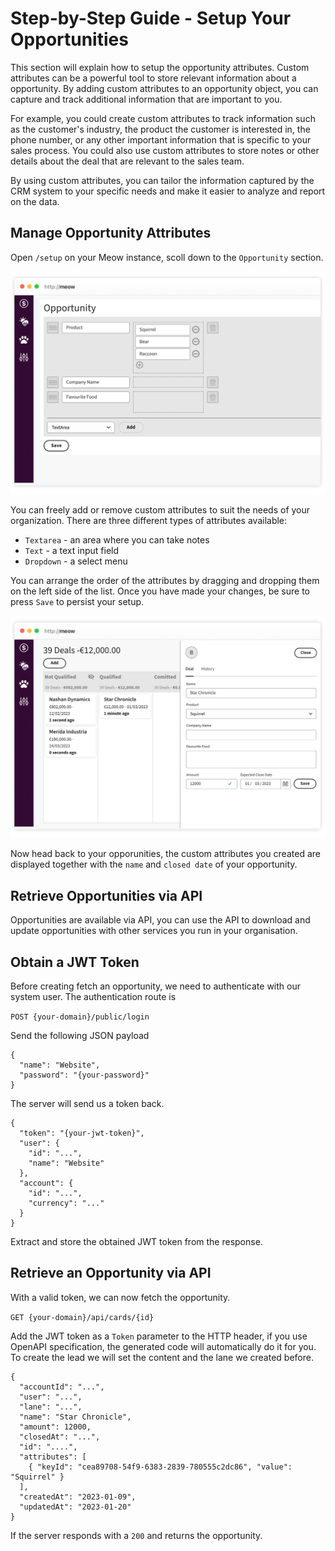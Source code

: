 # Step-by-Step Guide - Setup Your Opportunities

This section will explain how to setup the opportunity attributes. Custom attributes can be a powerful tool to store relevant information about a opportunity. By adding custom attributes to an opportunity object, you can capture and track additional information that are important to you.

For example, you could create custom attributes to track information such as the customer's industry, the product the customer is interested in, the phone number, or any other important information that is specific to your sales process. You could also use custom attributes to store notes or other details about the deal that are relevant to the sales team.

By using custom attributes, you can tailor the information captured by the CRM system to your specific needs and make it easier to analyze and report on the data.

## Manage Opportunity Attributes

Open `/setup` on your Meow instance, scoll down to the `Opportunity` section.

<img src="opportunity-attributes.png" alt="Meow - Manage Opportunity Attributes" width="800">

You can freely add or remove custom attributes to suit the needs of your organization. There are three different types of attributes available:

- `Textarea` - an area where you can take notes
- `Text` - a text input field
- `Dropdown` - a select menu

You can arrange the order of the attributes by dragging and dropping them on the left side of the list. Once you have made your changes, be sure to press `Save` to persist your setup.

<img src="opportunity-with-attributes.png" alt="Meow -Opportunity With Attributes" width="800">

Now head back to your opporunities, the custom attributes you created are displayed together with the `name` and `closed date` of your opportunity.

## Retrieve Opportunities via API

Opportunities are available via API, you can use the API to download and update opportunities with other services you run in your organisation.

## Obtain a JWT Token

Before creating fetch an opportunity, we need to authenticate with our system user. The authentication route is

`POST {your-domain}/public/login`

Send the following JSON payload

```
{
  "name": "Website",
  "password": "{your-password}"
}
```

The server will send us a token back.

```
{
  "token": "{your-jwt-token}",
  "user": {
    "id": "...",
    "name": "Website"
  },
  "account": {
    "id": "...",
    "currency": "..."
  }
}
```

Extract and store the obtained JWT token from the response.

## Retrieve an Opportunity via API

With a valid token, we can now fetch the opportunity.

`GET {your-domain}/api/cards/{id}`

Add the JWT token as a `Token` parameter to the HTTP header, if you use OpenAPI specification, the generated code will automatically do it for you. To create the lead we will set the content and the lane we created before.

```
{
  "accountId": "...",
  "user": "...",
  "lane": "...",
  "name": "Star Chronicle",
  "amount": 12000,
  "closedAt": "...",
  "id": "....",
  "attributes": [
    { "keyId": "cea89708-54f9-6383-2839-780555c2dc86", "value": "Squirrel" }
  ],
  "createdAt": "2023-01-09",
  "updatedAt": "2023-01-20"
}
```

If the server responds with a `200` and returns the opportunity.
